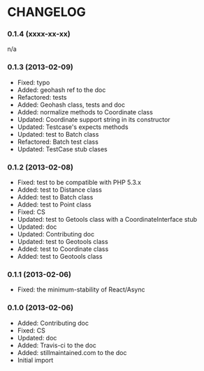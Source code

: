 CHANGELOG
=========

### 0.1.4 (xxxx-xx-xx) ###

n/a

### 0.1.3 (2013-02-09) ###

* Fixed: typo
* Added: geohash ref to the doc
* Refactored: tests
* Added: Geohash class, tests and doc
* Added: normalize methods to Coordinate class
* Updated: Coordinate support string in its constructor
* Updated: Testcase's expects methods
* Updated: test to Batch class
* Refactored: Batch test class
* Updated: TestCase stub clases

### 0.1.2 (2013-02-08) ###

* Fixed: test to be compatible with PHP 5.3.x
* Added: test to Distance class
* Added: test to Batch class
* Added: test to Point class
* Fixed: CS
* Updated: test to Getools class with a CoordinateInterface stub
* Updated: doc
* Updated: Contributing doc
* Updated: test to Geotools class
* Added: test to Coordinate class
* Added: test to Geotools class

### 0.1.1 (2013-02-06) ###

* Fixed: the minimum-stability of React/Async

### 0.1.0 (2013-02-06) ###

* Added: Contributing doc
* Fixed: CS
* Updated: doc
* Added: Travis-ci to the doc
* Added: stillmaintained.com to the doc
* Initial import
